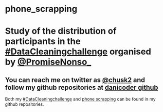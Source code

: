 # phone_scrapping

# Study of the distribution of participants in the [#DataCleaningchallenge](https://twitter.com/hashtag/DataCleaningchallenge?src=hashtag_click) organised by [@PromiseNonso_](https://twitter.com/PromiseNonso_)

## You can reach me on twitter as [@chusk2](https://twitter.com/chusk2) and follow my github repositories at [danicoder github](https://github.com/chusk2)  
Both my [#DataCleaningchallenge](https://github.com/chusk2/data_cleaning_challenge_fifa21)
and [phone scrapping](https://github.com/chusk2/phone_scrapping) can be found in my github repositories.
